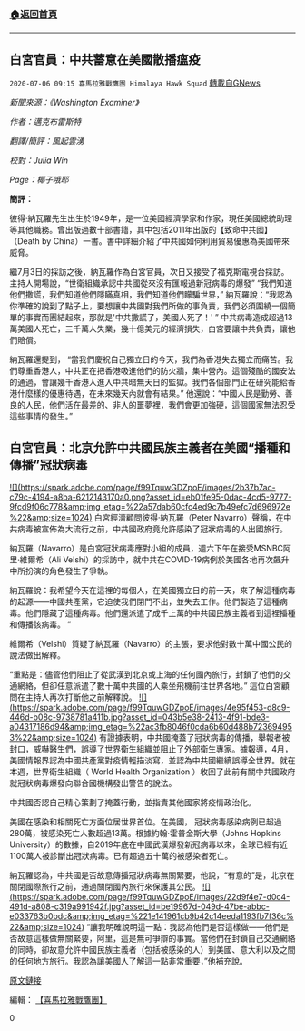 ###  [:house:返回首頁](https://github.com/ourhimalayas/txt)
---

## 白宮官員：中共蓄意在美國散播瘟疫
`2020-07-06 09:15 喜馬拉雅戰鷹團 Himalaya Hawk Squad` [轉載自GNews](https://gnews.org/zh-hant/255606/)

*新聞來源：《Washington Examiner》*

*作者：邁克布雷斯特*

*翻譯/簡評：風起雲湧*

*校對：Julia Win*

*Page：椰子哦耶*

**簡評：**

彼得·納瓦羅先生出生於1949年，是一位美國經濟學家和作家，現任美國總統助理等其他職務。曾出版過數十部書籍，其中包括2011年出版的【致命中共國】（Death by China）一書。書中詳細介紹了中共國如何利用貿易優惠為美國帶來威脅。

繼7月3日的採訪之後，納瓦羅作為白宮官員，次日又接受了福克斯電視台採訪。主持人開場說，“世衛組織承認中共國從來沒有匯報過新冠病毒的爆發” “我們知道他們撒謊，我們知道他們隱瞞真相，我們知道他們矇騙世界，” 納瓦羅說：“我認為你準確的說到了點子上，要想讓中共國對我們所做的事負責，我們必須圍繞一個簡單的事實而團結起來，那就是'中共撒謊了，美國人死了！' ” 中共病毒造成超過13萬美國人死亡，三千萬人失業，幾十億美元的經濟損失，白宮要讓中共負責，讓他們賠償。

納瓦羅還提到， “當我們慶祝自己獨立日的今天，我們為香港失去獨立而痛苦。我們尊重香港人，中共正在把香港吸進他們的防火牆，集中營內。這個殘酷的國安法的通過，會讓幾千香港人進入中共暗無天日的監獄。我們各個部門正在研究能給香港什麼樣的優惠待遇，在未來幾天內就會有結果。” 他還說：“中國人民是勤勞、善良的人民，他們活在最差的、非人的噩夢裡，我們會更加強硬，這個國家無法忍受這些事情的發生。”



##  **白宮官員：北京允許中共國民族主義者在美國“播種和傳播”冠狀病毒** 


 [!\[\](https://spark.adobe.com/page/f99TquwGDZpoE/images/2b37b7ac-c79c-4194-a8ba-6212143170a0.png?asset_id=eb01fe95-0dac-4cd5-9777-9fcd9f06c778&amp;img_etag=%22a57dab60cfc4ed9c7b49efc7d696972e%22&amp;size=1024)](https://spark.adobe.com/page/f99TquwGDZpoE/images/2b37b7ac-c79c-4194-a8ba-6212143170a0.png?asset_id=eb01fe95-0dac-4cd5-9777-9fcd9f06c778&amp;img_etag=%22a57dab60cfc4ed9c7b49efc7d696972e%22&amp;size=1024) 
白宮經濟顧問彼得·納瓦羅（Peter Navarro）聲稱，在中共病毒被宣佈為大流行之前，中共國政府竟允許感染了冠狀病毒的人出國旅行。

納瓦羅（Navarro）是白宮冠狀病毒應對小組的成員，週六下午在接受MSNBC阿里·維爾希（Ali Velshi）的採訪中，就中共在COVID-19病例於美國各地再次飆升中所扮演的角色發生了爭執。

納瓦羅說：我希望今天在這裡的每個人，在美國獨立日的前一天，來了解這種病毒的起源——中國共產黨，它迫使我們閉門不出，並失去工作。他們製造了這種病毒。他們隱藏了這種病毒。他們還派遣了成千上萬的中共國民族主義者到這裡播種和傳播該病毒。 ”

維爾希（Velshi）質疑了納瓦羅（Navarro）的主張，要求他對數十萬中國公民的說法做出解釋。

“重點是：儘管他們阻止了從武漢到北京或上海的任何國內旅行，封鎖了他們的交通網絡，但卻任意派遣了數十萬中共國的人乘坐飛機前往世界各地。” 這位白宮顧問在主持人再次打斷他之前解釋說。
 [!\[\](https://spark.adobe.com/page/f99TquwGDZpoE/images/4e95f453-d8c9-446d-b08c-9738781a411b.jpg?asset_id=043b5e38-2413-4f91-bde3-a04317186d94&amp;img_etag=%22ac3fb8046f0cda6b60d488b723694953%22&amp;size=1024)](https://spark.adobe.com/page/f99TquwGDZpoE/images/4e95f453-d8c9-446d-b08c-9738781a411b.jpg?asset_id=043b5e38-2413-4f91-bde3-a04317186d94&amp;img_etag=%22ac3fb8046f0cda6b60d488b723694953%22&amp;size=1024) 
有證據表明，中共國掩蓋了冠狀病毒的傳播，舉報者被封口，威嚇醫生們，誤導了世界衛生組織並阻止了外部衛生專家。據報導，4月，美國情報界認為中國共產黨對疫情輕描淡寫，並認為中共國繼續誤導全世界。就在本週，世界衛生組織（ World Health Organization ）收回了此前有關中共國政府就冠狀病毒爆發向聯合國機構發出警告的說法。

中共國否認自己精心策劃了掩蓋行動，並指責其他國家將疫情政治化。

美國在感染和相關死亡方面位居世界首位。在美國， 冠狀病毒感染病例已超過280萬，被感染死亡人數超過13萬。根據約翰·霍普金斯大學（Johns Hopkins University）的數據，自2019年底在中國武漢爆發新冠病毒以來，全球已經有近1100萬人被診斷出冠狀病毒。已有超過五十萬的被感染者死亡。

納瓦羅認為，中共國是否故意傳播冠狀病毒無關緊要，他說，“有意的”是，北京在關閉國際旅行之前，通過關閉國內旅行來保護其公民。
 [!\[\](https://spark.adobe.com/page/f99TquwGDZpoE/images/22d9f4e7-d0c4-491d-a808-c319a991942f.jpg?asset_id=be19967d-049d-47be-abbc-e033763b0bdc&amp;img_etag=%221e141961cb9b42c14eeda1193fb7f36c%22&amp;size=1024)](https://spark.adobe.com/page/f99TquwGDZpoE/images/22d9f4e7-d0c4-491d-a808-c319a991942f.jpg?asset_id=be19967d-049d-47be-abbc-e033763b0bdc&amp;img_etag=%221e141961cb9b42c14eeda1193fb7f36c%22&amp;size=1024) 
“讓我明確說明這一點：我認為他們是否這樣做——他們是否故意這樣做無關緊要，阿里，這是無可爭辯的事實。當他們在封鎖自己交通網絡的同時，卻故意允許中國民族主義者（包括被感染的人）到美國、意大利以及之間的任何地方旅行。我認為讓美國人了解這一點非常重要，”他補充說。

[原文鏈接](https://www.washingtonexaminer.com/news/white-house-official-beijing-allowed-chinese-nationalists-to-seed-and-spread-coronavirus-in-us)

編輯： [【喜馬拉雅戰鷹團】](https://spark.adobe.com/page/f99TquwGDZpoE/)
 
0
